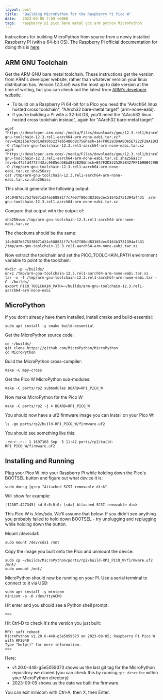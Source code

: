 ```yaml
---
layout: post
title:  "Building MicroPython for the Raspberry Pi Pico W"
date:   2023-09-05 7:00 +0000
tags:   raspberry pi pico bare metal gcc arm python MicroPython
---
```


Instructions for building MicroPython from source from a newly installed Raspberry Pi (with a 64-bit OS).  The Raspberry Pi official documentation for doing this is [here](https://datasheets.raspberrypi.com/pico/raspberry-pi-pico-python-sdk.pdf).

## ARM GNU Toolchain

Get the ARM GNU bare metal toolchain.  These instructions get the version from ARM's developer website, rather than whatever version your linux distribution has.  Version 12.3.rel1 was the most up to date version at the time of writing, but you can check out the latest from [ARM's developer website](https://developer.arm.com/downloads/-/arm-gnu-toolchain-downloads).
* To build on a Raspberry Pi 64-bit for a Pico you need the "AArch64 linux hosted cross toolchain", "AArch32 bare-metal target" (arm-none-eabi).
* If you're building a Pi with a 32-bit OS, you'll need the "AArch32 linux hosted cross toolchain instead", again for "AArch32 bare-metal target".

```
wget "https://developer.arm.com/-/media/Files/downloads/gnu/12.3.rel1/binrel/arm-gnu-toolchain-12.3.rel1-aarch64-arm-none-eabi.tar.xz?rev=420215e7c8d14d90b5227eb5486d8c75&hash=147F00293D4A8065E7222F29A1BCD05BFE94DF88" -O /tmp/arm-gnu-toolchain-12.3.rel1-aarch64-arm-none-eabi.tar.xz
wget "https://developer.arm.com/-/media/Files/downloads/gnu/12.3.rel1/binrel/arm-gnu-toolchain-12.3.rel1-aarch64-arm-none-eabi.tar.xz.sha256asc?rev=bc473fd4772442ac9685dd58bd883820&hash=B47F2D832A2F3B427FF1690B4C9066CA7FC88FAF" -O /tmp/arm-gnu-toolchain-12.3.rel1-aarch64-arm-none-eabi.tar.xz.sha256asc
cat /tmp/arm-gnu-toolchain-12.3.rel1-aarch64-arm-none-eabi.tar.xz.sha256asc
```

This should generate the following output:
```
14c0487d5753f6071d24e568881f7c7e67f80dd83165dec5164b3731394af431  arm-gnu-toolchain-12.3.rel1-aarch64-arm-none-eabi.tar.xz
```

Compare that output with the output of:

```
sha256sum /tmp/arm-gnu-toolchain-12.3.rel1-aarch64-arm-none-eabi.tar.xz
```

The checkums should be the same:
```
14c0487d5753f6071d24e568881f7c7e67f80dd83165dec5164b3731394af431  /tmp/arm-gnu-toolchain-12.3.rel1-aarch64-arm-none-eabi.tar.xz
```

Now extract the toolchain and set the PICO_TOOLCHAIN_PATH environment variable to point to the toolchain:

```
mkdir -p ~/builds/
unxz /tmp/arm-gnu-toolchain-12.3.rel1-aarch64-arm-none-eabi.tar.xz
tar -x -f /tmp/arm-gnu-toolchain-12.3.rel1-aarch64-arm-none-eabi.tar -C ~/builds/
export PICO_TOOLCHAIN_PATH=~/builds/arm-gnu-toolchain-12.3.rel1-aarch64-arm-none-eabi
```

## MicroPython

If you don't already have them installed, install cmake and build-essential:

```
sudo apt install -y cmake build-essential
```

Get the MicroPython source code:

```
cd ~/builds/
git clone https://github.com/MicroPython/MicroPython
cd MicroPython
```

Build the MicroPython cross-compiler:

```
make -C mpy-cross
```

Get the Pico W MicroPython sub-modules:

```
make -C ports/rp2 submodules BOARD=RPI_PICO_W
```

Now make MicroPython for the Pico W:

```
make -C ports/rp2 -j 4 BOARD=RPI_PICO_W
```

You should now have a uf2 firmware image you can install on your Pico W:

```
ls -go ports/rp2/build-RPI_PICO_W/firmware.uf2
```

You should see something like this:
```
-rw-r--r-- 1 1607168 Sep  5 11:42 ports/rp2/build-RPI_PICO_W/firmware.uf2
```

## Installing and Running

Plug your Pico W into your Raspberry Pi while holding down the Pico's BOOTSEL button and figure out what device it is:


```
sudo dmesg |grep "Attached SCSI removable disk"
```

Will show for example:

```
[12307.427345] sd 0:0:0:0: [sda] Attached SCSI removable disk
```

This Pico W is /dev/sda.  We'll assume that below.  If you didn't see anything you probably failed to hold down BOOTSEL - try unplugging and replugging while holding down the button.

Mount /dev/sda1:

```
sudo mount /dev/sda1 /mnt
```

Copy the image you built onto the Pico and unmount the device:
```
sudo cp ~/builds/MicroPython/ports/rp2/build-RPI_PICO_W/firmware.uf2 /mnt/
sudo umount /mnt/
```

MicroPython should now be running on your Pi.  Use a serial terminal to connect to it via USB:
```
sudo apt install -y minicom
minicom -o -D /dev/ttyACM0
```

Hit enter and you should see a Python shell prompt:
```
>>>
```

Hit Ctrl-D to check it's the version you just built:
```
MPY: soft reboot
MicroPython v1.20.0-448-g5e5059373 on 2023-09-05; Raspberry Pi Pico W with RP2040
Type "help()" for more information.
>>>
```

Here:

* v1.20.0-448-g5e5059373 shows us the last git tag for the MicroPython repository we cloned (you can check this by running ```git describe``` within your MicroPython directory)
* 2023-09-05 shows us the date we built the firmware

You can exit minicom with Ctrl-A, then X, then Enter.

